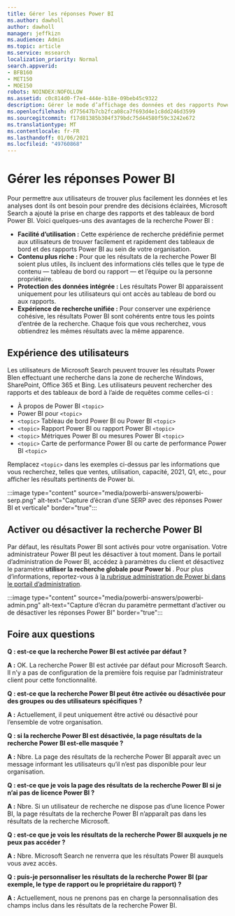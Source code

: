 ```yaml
---
title: Gérer les réponses Power BI
ms.author: dawholl
author: dawholl
manager: jeffkizn
ms.audience: Admin
ms.topic: article
ms.service: mssearch
localization_priority: Normal
search.appverid:
- BFB160
- MET150
- MOE150
robots: NOINDEX:NOFOLLOW
ms.assetid: c0c814d0-f7e4-444e-b18e-09beb45c9322
description: Gérer le mode d’affichage des données et des rapports Power BI dans les résultats de recherche
ms.openlocfilehash: d775647b7cb2fca08ca7f693d4e1c8dd246d3599
ms.sourcegitcommit: f17d81385b304f379bdc75d44580f59c3242e672
ms.translationtype: MT
ms.contentlocale: fr-FR
ms.lasthandoff: 01/06/2021
ms.locfileid: "49760868"
---
```

# <a name="manage-power-bi-answers"></a>Gérer les réponses Power BI

Pour permettre aux utilisateurs de trouver plus facilement les données et les analyses dont ils ont besoin pour prendre des décisions éclairées, Microsoft Search a ajouté la prise en charge des rapports et des tableaux de bord Power BI. Voici quelques-uns des avantages de la recherche Power BI :

* **Facilité d’utilisation :** Cette expérience de recherche prédéfinie permet aux utilisateurs de trouver facilement et rapidement des tableaux de bord et des rapports Power BI au sein de votre organisation.
* **Contenu plus riche :** Pour que les résultats de la recherche Power BI soient plus utiles, ils incluent des informations clés telles que le type de contenu — tableau de bord ou rapport — et l’équipe ou la personne propriétaire.
* **Protection des données intégrée :** Les résultats Power BI apparaissent uniquement pour les utilisateurs qui ont accès au tableau de bord ou aux rapports.
* **Expérience de recherche unifiée :** Pour conserver une expérience cohésive, les résultats Power BI sont cohérents entre tous les points d’entrée de la recherche. Chaque fois que vous recherchez, vous obtiendrez les mêmes résultats avec la même apparence.

## <a name="what-users-experience"></a>Expérience des utilisateurs

Les utilisateurs de Microsoft Search peuvent trouver les résultats Power BIen effectuant une recherche dans la zone de recherche Windows, SharePoint, Office 365 et Bing. Les utilisateurs peuvent rechercher des rapports et des tableaux de bord à l’aide de requêtes comme celles-ci :

* À propos de Power BI `<topic>`
* Power BI pour `<topic>`
* `<topic>` Tableau de bord Power BI ou Power BI `<topic>`
* `<topic>` Rapport Power BI ou rapport Power BI `<topic>`
* `<topic>` Métriques Power BI ou mesures Power BI `<topic>`
* `<topic>` Carte de performance Power BI ou carte de performance Power BI `<topic>`

Remplacez `<topic>` dans les exemples ci-dessus par les informations que vous recherchez, telles que ventes, utilisation, capacité, 2021, Q1, etc., pour afficher les résultats pertinents de Power bi.

:::image type="content" source="media/powerbi-answers/powerbi-serp.png" alt-text="Capture d’écran d’une SERP avec des réponses Power BI et verticale" border="true":::

## <a name="turn-power-bi-search-on-or-off"></a>Activer ou désactiver la recherche Power BI

Par défaut, les résultats Power BI sont activés pour votre organisation. Votre administrateur Power BI peut les désactiver à tout moment. Dans le portail d’administration de Power BI, accédez à paramètres du client et désactivez le paramètre **utiliser la recherche globale pour Power bi** . Pour plus d’informations, reportez-vous à [la rubrique administration de Power bi dans le portail d’administration](https://docs.microsoft.com/power-bi/admin/service-admin-portal#use-global-search-for-power-bi-preview).

:::image type="content" source="media/powerbi-answers/powerbi-admin.png" alt-text="Capture d’écran du paramètre permettant d’activer ou de désactiver les réponses Power BI" border="true":::

## <a name="frequently-asked-questions"></a>Foire aux questions

**Q : est-ce que la recherche Power BI est activée par défaut ?**

**A :** OK. La recherche Power BI est activée par défaut pour Microsoft Search. Il n’y a pas de configuration de la première fois requise par l’administrateur client pour cette fonctionnalité.

**Q : est-ce que la recherche Power BI peut être activée ou désactivée pour des groupes ou des utilisateurs spécifiques ?**

**A :** Actuellement, il peut uniquement être activé ou désactivé pour l’ensemble de votre organisation.

**Q : si la recherche Power BI est désactivée, la page résultats de la recherche Power BI est-elle masquée ?**

**A :** Nbre. La page des résultats de la recherche Power BI apparaît avec un message informant les utilisateurs qu’il n’est pas disponible pour leur organisation.

**Q : est-ce que je vois la page des résultats de la recherche Power BI si je n’ai pas de licence Power BI ?**

**A :** Nbre. Si un utilisateur de recherche ne dispose pas d’une licence Power BI, la page résultats de la recherche Power BI n’apparaît pas dans les résultats de la recherche Microsoft.

**Q : est-ce que je vois les résultats de la recherche Power BI auxquels je ne peux pas accéder ?**

**A :** Nbre. Microsoft Search ne renverra que les résultats Power BI auxquels vous avez accès.

**Q : puis-je personnaliser les résultats de la recherche Power BI (par exemple, le type de rapport ou le propriétaire du rapport) ?**

**A :** Actuellement, nous ne prenons pas en charge la personnalisation des champs inclus dans les résultats de la recherche Power BI.

